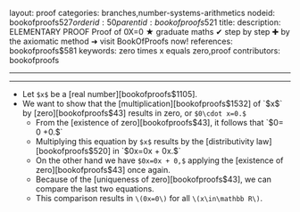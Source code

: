 layout: proof
categories: branches,number-systems-arithmetics
nodeid: bookofproofs$527
orderid: 50
parentid: bookofproofs$521
title: 
description: ELEMENTARY PROOF Proof of 0X=0 ★ graduate maths ✔ step by step ✚ by the axiomatic method ➜ visit BookOfProofs now!
references: bookofproofs$581
keywords: zero times x equals zero,proof
contributors: bookofproofs

---


---

* Let `$x$` be a [real number][bookofproofs$1105].
* We want to show that the [multiplication][bookofproofs$1532] of `$x$` by [zero][bookofproofs$43] results in zero, or `$0\cdot x=0.$`
   * From the [existence of zero][bookofproofs$43], it follows that `$0= 0 +0.$`
   * Multiplying this equation by `$x$` results by the [distributivity law][bookofproofs$520] in `$0x=0x + 0x.$`
   * On the other hand we have `$0x=0x + 0,$`  applying the [existence of zero][bookofproofs$43] once again.
   * Because of the [uniqueness of zero][bookofproofs$43], we can compare the last two equations.
   * This comparison results in `\(0x=0\)` for all `\(x\in\mathbb R\)`.
